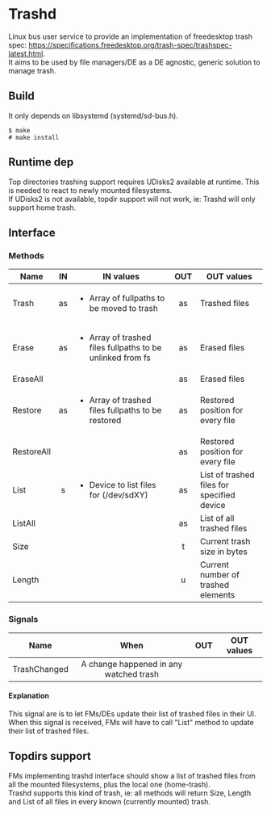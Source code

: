 # Trashd

Linux bus user service to provide an implementation of freedesktop trash spec: https://specifications.freedesktop.org/trash-spec/trashspec-latest.html.  
It aims to be used by file managers/DE as a DE agnostic, generic solution to manage trash.  

## Build
It only depends on libsystemd (systemd/sd-bus.h).  

    $ make
    # make install
    
## Runtime dep
Top directories trashing support requires UDisks2 available at runtime. This is needed to react to newly mounted filesystems.  
If UDisks2 is not available, topdir support will not work, ie: Trashd will only support home trash.  

## Interface
### Methods
| Name | IN | IN values | OUT | OUT values |
|-|:-:|-|:-:|-|
| Trash | as | <ul><li>Array of fullpaths to be moved to trash</li></ul> | as | Trashed files |
| Erase | as | <ul><li>Array of trashed files fullpaths to be unlinked from fs</li></ul> | as | Erased files |
| EraseAll | | | as | Erased files |
| Restore | as | <ul><li>Array of trashed files fullpaths to be restored</li></ul> | as | Restored position for every file |
| RestoreAll | | | as | Restored position for every file |
| List | s | <ul><li>Device to list files for (/dev/sdXY)</li></ul> | as | List of trashed files for specified device |
| ListAll | | | as | List of all trashed files |
| Size | | | t | Current trash size in bytes |
| Length | | | u | Current number of trashed elements |

### Signals
| Name | When | OUT | OUT values |
|-|:-:|-|:-:|
| TrashChanged | A change happened in any watched trash | | |

#### Explanation
This signal are is to let FMs/DEs update their list of trashed files in their UI.  
When this signal is received, FMs will have to call "List" method to update their list of trashed files.

## Topdirs support
FMs implementing trashd interface should show a list of trashed files from all the mounted filesystems, plus the local one (home-trash).  
Trashd supports this kind of trash, ie: all methods will return Size, Length and List of all files in every known (currently mounted) trash. 
